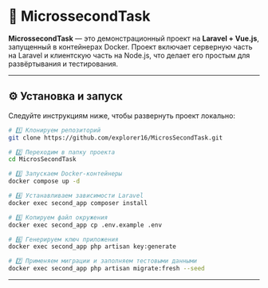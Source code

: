 # 🚀 MicrossecondTask

**MicrossecondTask** — это демонстрационный проект на **Laravel + Vue.js**, запущенный в контейнерах Docker. Проект включает серверную часть на Laravel и клиентскую часть на Node.js, что делает его простым для развёртывания и тестирования.

---

## ⚙️ Установка и запуск

Следуйте инструкциям ниже, чтобы развернуть проект локально:

```bash
# 1️⃣ Клонируем репозиторий
git clone https://github.com/explorer16/MicrosSecondTask.git
```

```bash
# 2️⃣ Переходим в папку проекта
cd MicrosSecondTask
```

```bash
# 3️⃣ Запускаем Docker-контейнеры
docker compose up -d
```
```bash
# 4️⃣ Устанавливаем зависимости Laravel
docker exec second_app composer install
```
```bash
# 5️⃣ Копируем файл окружения
docker exec second_app cp .env.example .env
```
```bash
# 6️⃣ Генерируем ключ приложения
docker exec second_app php artisan key:generate
```
```bash
# 7️⃣ Применяем миграции и заполняем тестовыми данными
docker exec second_app php artisan migrate:fresh --seed
```

<hr>
